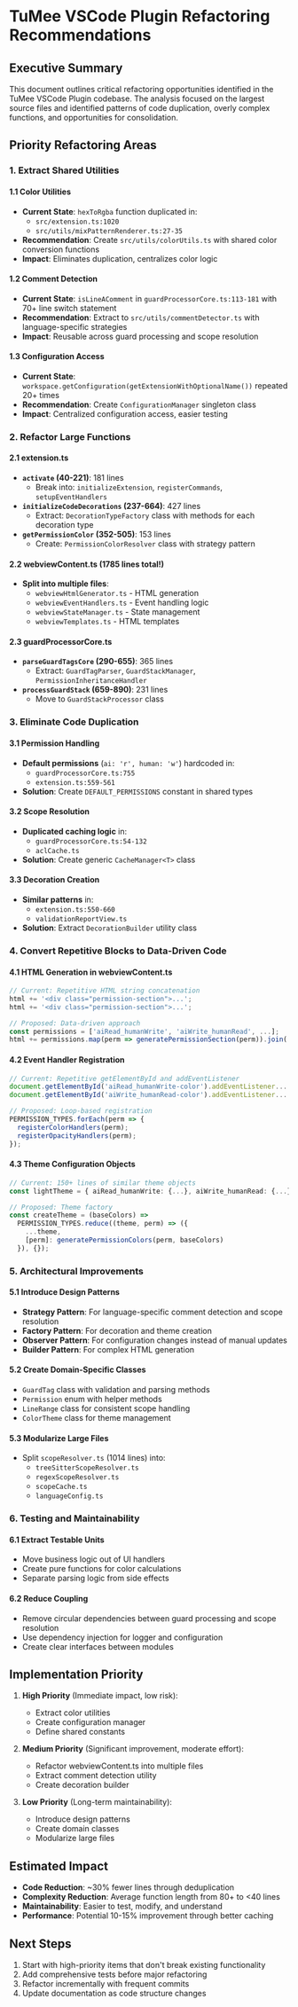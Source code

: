 # TuMee VSCode Plugin Refactoring Recommendations

## Executive Summary

This document outlines critical refactoring opportunities identified in the TuMee VSCode Plugin codebase. The analysis focused on the largest source files and identified patterns of code duplication, overly complex functions, and opportunities for consolidation.

## Priority Refactoring Areas

### 1. **Extract Shared Utilities**

#### 1.1 Color Utilities
- **Current State**: `hexToRgba` function duplicated in:
  - `src/extension.ts:1020`
  - `src/utils/mixPatternRenderer.ts:27-35`
- **Recommendation**: Create `src/utils/colorUtils.ts` with shared color conversion functions
- **Impact**: Eliminates duplication, centralizes color logic

#### 1.2 Comment Detection
- **Current State**: `isLineAComment` in `guardProcessorCore.ts:113-181` with 70+ line switch statement
- **Recommendation**: Extract to `src/utils/commentDetector.ts` with language-specific strategies
- **Impact**: Reusable across guard processing and scope resolution

#### 1.3 Configuration Access
- **Current State**: `workspace.getConfiguration(getExtensionWithOptionalName())` repeated 20+ times
- **Recommendation**: Create `ConfigurationManager` singleton class
- **Impact**: Centralized configuration access, easier testing

### 2. **Refactor Large Functions**

#### 2.1 extension.ts
- **`activate` (40-221)**: 181 lines
  - Break into: `initializeExtension`, `registerCommands`, `setupEventHandlers`
- **`initializeCodeDecorations` (237-664)**: 427 lines
  - Extract: `DecorationTypeFactory` class with methods for each decoration type
- **`getPermissionColor` (352-505)**: 153 lines
  - Create: `PermissionColorResolver` class with strategy pattern

#### 2.2 webviewContent.ts (1785 lines total!)
- **Split into multiple files**:
  - `webviewHtmlGenerator.ts` - HTML generation
  - `webviewEventHandlers.ts` - Event handling logic
  - `webviewStateManager.ts` - State management
  - `webviewTemplates.ts` - HTML templates

#### 2.3 guardProcessorCore.ts
- **`parseGuardTagsCore` (290-655)**: 365 lines
  - Extract: `GuardTagParser`, `GuardStackManager`, `PermissionInheritanceHandler`
- **`processGuardStack` (659-890)**: 231 lines
  - Move to `GuardStackProcessor` class

### 3. **Eliminate Code Duplication**

#### 3.1 Permission Handling
- **Default permissions** (`ai: 'r', human: 'w'`) hardcoded in:
  - `guardProcessorCore.ts:755`
  - `extension.ts:559-561`
- **Solution**: Create `DEFAULT_PERMISSIONS` constant in shared types

#### 3.2 Scope Resolution
- **Duplicated caching logic** in:
  - `guardProcessorCore.ts:54-132`
  - `aclCache.ts`
- **Solution**: Create generic `CacheManager<T>` class

#### 3.3 Decoration Creation
- **Similar patterns** in:
  - `extension.ts:550-660`
  - `validationReportView.ts`
- **Solution**: Extract `DecorationBuilder` utility class

### 4. **Convert Repetitive Blocks to Data-Driven Code**

#### 4.1 HTML Generation in webviewContent.ts
```typescript
// Current: Repetitive HTML string concatenation
html += '<div class="permission-section">...';
html += '<div class="permission-section">...';

// Proposed: Data-driven approach
const permissions = ['aiRead_humanWrite', 'aiWrite_humanRead', ...];
html += permissions.map(perm => generatePermissionSection(perm)).join('');
```

#### 4.2 Event Handler Registration
```typescript
// Current: Repetitive getElementById and addEventListener
document.getElementById('aiRead_humanWrite-color').addEventListener...
document.getElementById('aiWrite_humanRead-color').addEventListener...

// Proposed: Loop-based registration
PERMISSION_TYPES.forEach(perm => {
  registerColorHandlers(perm);
  registerOpacityHandlers(perm);
});
```

#### 4.3 Theme Configuration Objects
```typescript
// Current: 150+ lines of similar theme objects
const lightTheme = { aiRead_humanWrite: {...}, aiWrite_humanRead: {...} };

// Proposed: Theme factory
const createTheme = (baseColors) => 
  PERMISSION_TYPES.reduce((theme, perm) => ({
    ...theme,
    [perm]: generatePermissionColors(perm, baseColors)
  }), {});
```

### 5. **Architectural Improvements**

#### 5.1 Introduce Design Patterns
- **Strategy Pattern**: For language-specific comment detection and scope resolution
- **Factory Pattern**: For decoration and theme creation
- **Observer Pattern**: For configuration changes instead of manual updates
- **Builder Pattern**: For complex HTML generation

#### 5.2 Create Domain-Specific Classes
- `GuardTag` class with validation and parsing methods
- `Permission` enum with helper methods
- `LineRange` class for consistent scope handling
- `ColorTheme` class for theme management

#### 5.3 Modularize Large Files
- Split `scopeResolver.ts` (1014 lines) into:
  - `treeSitterScopeResolver.ts`
  - `regexScopeResolver.ts`
  - `scopeCache.ts`
  - `languageConfig.ts`

### 6. **Testing and Maintainability**

#### 6.1 Extract Testable Units
- Move business logic out of UI handlers
- Create pure functions for color calculations
- Separate parsing logic from side effects

#### 6.2 Reduce Coupling
- Remove circular dependencies between guard processing and scope resolution
- Use dependency injection for logger and configuration
- Create clear interfaces between modules

## Implementation Priority

1. **High Priority** (Immediate impact, low risk):
   - Extract color utilities
   - Create configuration manager
   - Define shared constants

2. **Medium Priority** (Significant improvement, moderate effort):
   - Refactor webviewContent.ts into multiple files
   - Extract comment detection utility
   - Create decoration builder

3. **Low Priority** (Long-term maintainability):
   - Introduce design patterns
   - Create domain classes
   - Modularize large files

## Estimated Impact

- **Code Reduction**: ~30% fewer lines through deduplication
- **Complexity Reduction**: Average function length from 80+ to <40 lines
- **Maintainability**: Easier to test, modify, and understand
- **Performance**: Potential 10-15% improvement through better caching

## Next Steps

1. Start with high-priority items that don't break existing functionality
2. Add comprehensive tests before major refactoring
3. Refactor incrementally with frequent commits
4. Update documentation as code structure changes